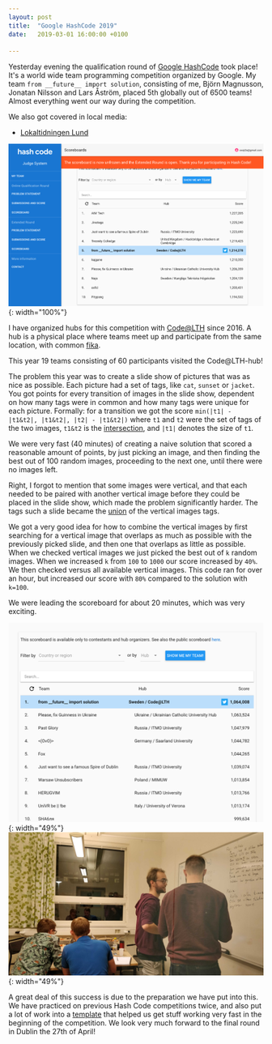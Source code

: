 ```yaml
---
layout: post
title:  "Google HashCode 2019"
date:   2019-03-01 16:00:00 +0100

---
```


Yesterday evening the qualification round of [Google HashCode](https://codingcompetitions.withgoogle.com/hashcode/) took place! It's a world wide team programming competition organized by Google. My team `from __future__ import solution`, consisting of me, Björn Magnusson, Jonatan Nilsson and Lars Åström, placed 5th globally out of 6500 teams! Almost everything went our way during the competition.

We also got covered in local media:
- [Lokaltidningen Lund](http://lund.lokaltidningen.se/nyheter/2019-03-01/-Lundalag-i-topp-vid-v%C3%A4rldsomsp%C3%A4nnande-Googlet%C3%A4vling-4302346.html)

![scoreboard](/img/2019/20190301-hashcode-scoreboard.png){: width="100%"}

I have organized hubs for this competition with [Code@LTH](https://codeatlth.org) since 2016. A hub is a physical place where teams meet up and participate from the same location, with common [fika](https://en.wikipedia.org/wiki/Coffee_culture#Sweden).

This year 19 teams consisting of 60 participants visited the Code@LTH-hub!

The problem this year was to create a slide show of pictures that was as nice as possible. Each picture had a set of tags, like `cat`, `sunset` or `jacket`. You got points for every transition of images in the slide show, dependent on how many tags were in common and how many tags were unique for each picture. Formally: for a transition we got the score `min(|t1| - |t1&t2|, |t1&t2|, |t2| - |t1&t2|)` where `t1` and `t2` were the set of tags of the two images, `t1&t2` is the [intersection](https://en.wikipedia.org/wiki/Intersection_(set_theory)), and `|t1|` denotes the size of `t1`.

We were very fast (40 minutes) of creating a naive solution that scored a reasonable amount of points, by just picking an image, and then finding the best out of 100 random images, proceeding to the next one, until there were no images left.

Right, I forgot to mention that some images were vertical, and that each needed to be paired with another vertical image before they could be placed in the slide show, which made the problem significantly harder. The tags such a slide became the [union](https://en.wikipedia.org/wiki/Union_(set_theory)) of the vertical images tags. 

We got a very good idea for how to combine the vertical images by first searching for a vertical image that overlaps as much as possible with the previously picked slide, and then one that overlaps as little as possible. When we checked vertical images we just picked the best out of `k` random images. When we increased `k` from `100` to `1000` our score increased by `40%`. We then checked versus all available vertical images. This code ran for over an hour, but increased our score with `80%` compared to the solution with `k=100`.

We were leading the scoreboard for about 20 minutes, which was very exciting.


![leading](/img/2019/20190301-hashcode-leading.png){: width="49%"} ![discussion](/img/2019/20190301-hashcode-discussion.jpg){: width="49%"}

A great deal of this success is due to the preparation we have put into this. We have practiced on previous Hash Code competitions twice, and also put a lot of work into a [template](https://github.com/exoji2e/hashcode-template) that helped us get stuff working very fast in the beginning of the competition. We look very much forward to the final round in Dublin the 27th of April!
